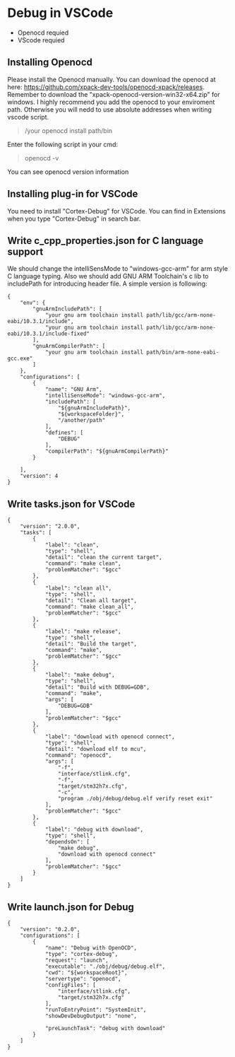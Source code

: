 # Debug in VSCode

- Openocd requied
- VScode requied

## Installing Openocd
Please install the Openocd manually. You can download the openocd at here: https://github.com/xpack-dev-tools/openocd-xpack/releases. Remember to download the "xpack-openocd-version-win32-x64.zip" for windows. I highly recommend you add the openocd to your enviroment path. Otherwise you will nedd to use absolute addresses when writing vscode script.
>/your openocd install path/bin

Enter the following script in your cmd:
>openocd -v

You can see openocd version information

## Installing plug-in for VSCode
You need to install "Cortex-Debug" for VSCode. You can find in Extensions when you type "Cortex-Debug" in search bar.

## Write c_cpp_properties.json for C language support
We should change the intelliSensMode to "windows-gcc-arm" for arm style C language typing. Also we should add GNU ARM Toolchain's c lib to includePath for introducing header file. A simple version is following:

```
{
    "env": {
        "gnuArmIncludePath": [
            "your gnu arm toolchain install path/lib/gcc/arm-none-eabi/10.3.1/include",
            "your gnu arm toolchain install path/lib/gcc/arm-none-eabi/10.3.1/include-fixed"
        ],
        "gnuArmCompilerPath": [
            "your gnu arm toolchain install path/bin/arm-none-eabi-gcc.exe"
        ]
    },
    "configurations": [
        {
            "name": "GNU Arm",
            "intelliSenseMode": "windows-gcc-arm",
            "includePath": [
                "${gnuArmIncludePath}",
                "${workspaceFolder}",
                "/another/path"
            ],
            "defines": [
                "DEBUG"
            ],
            "compilerPath": "${gnuArmCompilerPath}"
        }

    ],
    "version": 4
}
```

## Write tasks.json for VSCode
```
{
    "version": "2.0.0",
    "tasks": [
        {
            "label": "clean",
            "type": "shell",
            "detail": "clean the current target",
            "command": "make clean",
            "problemMatcher": "$gcc"
        },
        {
            "label": "clean all",
            "type": "shell",
            "detail": "Clean all target",
            "command": "make clean_all",
            "problemMatcher": "$gcc"
        },
        {
            "label": "make release",
            "type": "shell",
            "detail": "Build the target",
            "command": "make",
            "problemMatcher": "$gcc"
        },
        {
            "label": "make debug",
            "type": "shell",
            "detail": "Build with DEBUG=GDB",
            "command": "make",
            "args": [
                "DEBUG=GDB"
            ],
            "problemMatcher": "$gcc"
        },
        {
            "label": "download with openocd connect",
            "type": "shell",
            "detail": "download elf to mcu",
            "command": "openocd",
            "args": [
                "-f",
                "interface/stlink.cfg",
                "-f",
                "target/stm32h7x.cfg",
                "-c",
                "program ./obj/debug/debug.elf verify reset exit"
            ],
            "problemMatcher": "$gcc"
        },
        {
            "label": "debug with download",
            "type": "shell",
            "dependsOn": [
                "make debug",
                "download with openocd connect"
            ],
            "problemMatcher": "$gcc"
        }
    ]
}
```

## Write launch.json for Debug
```
{
    "version": "0.2.0",
    "configurations": [
        {
            "name": "Debug with OpenOCD",
            "type": "cortex-debug",
            "request": "launch",
            "executable": "./obj/debug/debug.elf",
            "cwd": "${workspaceRoot}",
            "servertype": "openocd",
            "configFiles": [
                "interface/stlink.cfg",
                "target/stm32h7x.cfg"
            ],
            "runToEntryPoint": "SystemInit",
            "showDevDebugOutput": "none",

            "preLaunchTask": "debug with download"
        }
    ]
}
```